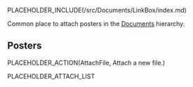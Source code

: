 PLACEHOLDER_INCLUDE(/src/Documents/LinkBox/index.md)

Common place to attach posters in the [Documents](/src/Documents/index.md) hierarchy.

## Posters

PLACEHOLDER_ACTION(AttachFile, Attach a new file.)

PLACEHOLDER_ATTACH_LIST
